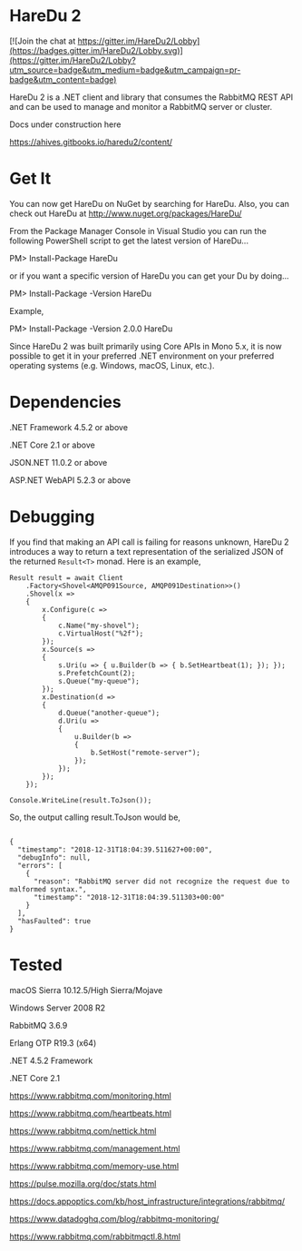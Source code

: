 HareDu 2
========

[![Join the chat at https://gitter.im/HareDu2/Lobby](https://badges.gitter.im/HareDu2/Lobby.svg)](https://gitter.im/HareDu2/Lobby?utm_source=badge&utm_medium=badge&utm_campaign=pr-badge&utm_content=badge)

HareDu 2 is a .NET client and library that consumes the RabbitMQ REST API and can be used to manage and monitor a RabbitMQ server or cluster.


Docs under construction here

https://ahives.gitbooks.io/haredu2/content/


Get It
======

You can now get HareDu on NuGet by searching for HareDu. Also, you can check out HareDu at http://www.nuget.org/packages/HareDu/

From the Package Manager Console in Visual Studio you can run the following PowerShell script to get the latest version of HareDu...

PM> Install-Package HareDu

or if you want a specific version of HareDu you can get your Du by doing...

PM> Install-Package -Version <version> HareDu

Example,

PM> Install-Package -Version 2.0.0 HareDu

Since HareDu 2 was built primarily using Core APIs in Mono 5.x, it is now possible to get it in your preferred .NET environment on your preferred operating systems (e.g. Windows, macOS, Linux, etc.). 


Dependencies
============
.NET Framework 4.5.2 or above

.NET Core 2.1 or above

JSON.NET 11.0.2 or above

ASP.NET WebAPI 5.2.3 or above


Debugging
=========

If you find that making an API call is failing for reasons unknown, HareDu 2 introduces a way to return a text representation of the serialized JSON of the returned ```Result<T>``` monad. Here is an example,

<pre><code class="c#">Result result = await Client
    .Factory&lt;Shovel&lt;AMQP091Source, AMQP091Destination&gt;&gt;()
    .Shovel(x =&gt;
    {
        x.Configure(c =&gt;
        {
            c.Name(&quot;my-shovel&quot;);
            c.VirtualHost(&quot;%2f&quot;);
        });
        x.Source(s =&gt;
        {
            s.Uri(u =&gt; { u.Builder(b =&gt; { b.SetHeartbeat(1); }); });
            s.PrefetchCount(2);
            s.Queue(&quot;my-queue&quot;);
        });
        x.Destination(d =&gt;
        {
            d.Queue(&quot;another-queue&quot;);
            d.Uri(u =&gt;
            {
                u.Builder(b =&gt;
                {
                    b.SetHost(&quot;remote-server&quot;);
                });
            });
        });
    });

Console.WriteLine(result.ToJson());
</code></pre>

So, the output calling result.ToJson would be,

<pre><code class="json">
{
  &quot;timestamp&quot;: &quot;2018-12-31T18:04:39.511627+00:00&quot;,
  &quot;debugInfo&quot;: null,
  &quot;errors&quot;: [
    {
      &quot;reason&quot;: &quot;RabbitMQ server did not recognize the request due to malformed syntax.&quot;,
      &quot;timestamp&quot;: &quot;2018-12-31T18:04:39.511303+00:00&quot;
    }
  ],
  &quot;hasFaulted&quot;: true
}
</code></pre>









Tested
======
macOS Sierra 10.12.5/High Sierra/Mojave

Windows Server 2008 R2

RabbitMQ 3.6.9

Erlang OTP R19.3 (x64)

.NET 4.5.2 Framework

.NET Core 2.1


https://www.rabbitmq.com/monitoring.html

https://www.rabbitmq.com/heartbeats.html

https://www.rabbitmq.com/nettick.html

https://www.rabbitmq.com/management.html

https://www.rabbitmq.com/memory-use.html

https://pulse.mozilla.org/doc/stats.html

https://docs.appoptics.com/kb/host_infrastructure/integrations/rabbitmq/

https://www.datadoghq.com/blog/rabbitmq-monitoring/

https://www.rabbitmq.com/rabbitmqctl.8.html


